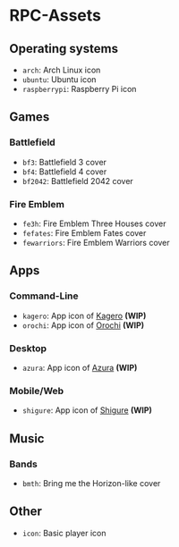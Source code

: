 # RPC-Assets
## Operating systems
- `arch`: Arch Linux icon
- `ubuntu`: Ubuntu icon
- `raspberrypi`: Raspberry Pi icon

## Games
### Battlefield
- `bf3`: Battlefield 3 cover
- `bf4`: Battlefield 4 cover
- `bf2042`: Battlefield 2042 cover

### Fire Emblem
- `fe3h`: Fire Emblem Three Houses cover
- `fefates`: Fire Emblem Fates cover
- `fewarriors`: Fire Emblem Warriors cover

## Apps
### Command-Line
- `kagero`: App icon of [Kagero](https://github.com/Stridsvagn69420/Kagero) **(WIP)**
- `orochi`: App icon of [Orochi](https://github.com/Stridsvagn69420/Orochi) **(WIP)**

### Desktop
- `azura`: App icon of [Azura](https://github.com/Stridsvagn69420/Azura) **(WIP)**

### Mobile/Web
- `shigure`: App icon of [Shigure](https://github.com/Stridsvagn69420/Shigure) **(WIP)**

## Music
### Bands
- `bmth`: Bring me the Horizon-like cover

## Other
- `icon`: Basic player icon